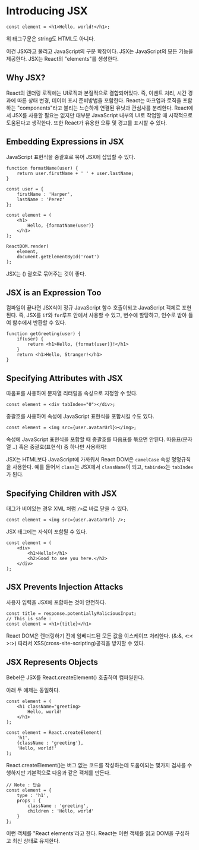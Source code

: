 # Introducing JSX

```
const element = <h1>Hello, world!</h1>;
```

위 태그구문은 string도 HTML도 아니다.

이건 JSX라고 불리고 JavaScript의 구문 확장이다. JSX는 JavaScript의 모든 기능을 제공한다. JSX는 React의 "elements"를 생성한다.

## Why JSX?

React의 렌더링 로직에는 UI로직과 본질적으로 결합되어있다. 즉, 이벤트 처리, 시간 경과에 따른 상태 변경, 데이터 표시 준비방법을 포함한다.
React는 마크업과 로직을 포함하는 "components"라고 불리는 느슨하게 연결된 유닛과 관심사를 분리한다.
React에서 JSX를 사용할 필요는 없지만 대부분 JavaScript 내부의 UI로 작업할 때 시작적으로 도움된다고 생각한다. 또한 React가 유용한 오류 및 경고를 표시할 수 있다.

## Embedding Expressions in JSX

JavaScript 표현식을 중괄호로 묶어 JSX에 삽입할 수 있다.

```
function formatName(user) {
    return user.firstName + ' ' + user.lastName;
}

const user = {
    firstName : 'Harper',
    lastName : 'Perez'
};

const element = (
    <h1>
        Hello, {formatName(user)}
    </h1>
);

ReactDOM.render(
    element,
    document.getElementById('root')
);
```

JSX는 () 괄호로 묶어주는 것이 좋다.

## JSX is an Expression Too

컴파일이 끝나면 JSX식이 정규 JavaScript 함수 호출이되고 JavaScript 객체로 포현된다. 즉, JSX를 `if`와 `for`루프 안에서 사용할 수 있고, 변수에 할당하고, 인수로 받아 들여 함수에서 반환할 수 있다.

```
function getGreeting(user) {
    if(user) {
        return <h1>Hello, {format(user)}!</h1>
    }
    return <h1>Hello, Stranger!</h1>
}
```

## Specifying Attributes with JSX

따옴표를 사용하여 문자열 리터럴을 속성으로 지정할 수 있다.

```
const element = <div tabIndex="0"></div>;
```

중괄호를 사용하여 속성에 JavaScript 표현식을 포함시킬 수도 있다.

```
const element = <img src={user.avatarUrl}></img>;
```

속성에 JavaScript 표현식을 포함할 때 중괄호를 따옴표를 묶으면 안된다. 따옴표(문자열 ..) 혹은 중괄호(표현식) 중 하나만 사용하자!

JSX는 HTML보다 JavaScript에 가까워서 React DOM은 `camelCase` 속성 명명규칙을 사용한다.
예를 들어서 `class`는 JSX에서 `className`이 되고, `tabindex`는 `tabIndex`가 된다.

## Specifying Children with JSX

태그가 비어있는 경우 XML 처럼 `/>`로 바로 닫을 수 있다.

```
const element = <img src={user.avatarUrl} />;
```

JSX 태그에는 자식이 포함될 수 있다.

```
const element = (
    <div>
        <h1>Hello!</h1>
        <h2>Good to see you here.</h2>
    </div>
);
```

## JSX Prevents Injection Attacks

사용자 입력을 JSX에 포함하는 것이 안전하다.

```
const title = response.potentiallyMaliciousInput;
// This is safe : 
const element = <h1>{title}</h1>
```

React DOM은 렌더링하기 전에 임베디드된 모든 값을 이스케이프 처리한다. (&:&amp;, <:&lt; >:&gt;) 따라서 XSS(cross-site-scripting)공격을 방지할 수 있다.

## JSX Represents Objects

Bebel은 JSX를 React.createElement() 호출하여 컴파일한다.

아래 두 예제는 동일하다.

```
const element = (
    <h1 className="greeting>
        Hello, world!
    </h1>
);
```

```
const element = React.createElement(
    'h1',
    {className : 'greeting'},
    'Hello, world!'
);
```

React.createElement()는 버그 없는 코드를 작성하는데 도움이되는 몇가지 검사를 수행하지만 기본적으로 다음과 같은 객체를 만든다.

```
// Note : 단순
const element = {
    type : 'h1',
    props : {
        className : 'greeting',
        children : 'Hello, world'
    }
};
```

이런 객체를 "React elements'라고 한다. React는 이런 객체를 읽고 DOM을 구성하고 최신 상태로 유지한다.